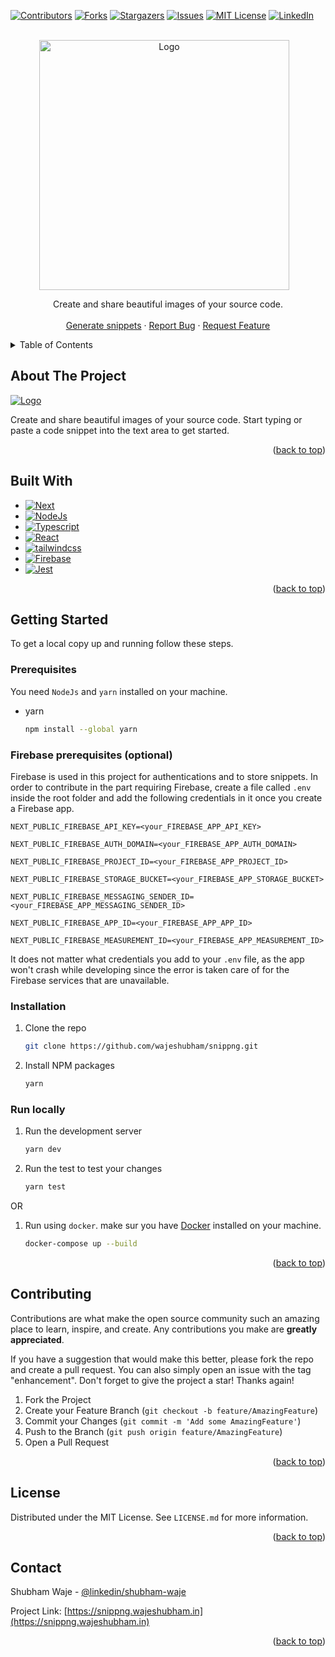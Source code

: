 <!-- Improved compatibility of back to top link: See: https://github.com/wajeshubham/snippng/pull/73 -->

<a name="readme-top"></a>

<!--
*** Thanks for checking out the Best-README-Template. If you have a suggestion
*** that would make this better, please fork the repo and create a pull request
*** or simply open an issue with the tag "enhancement".
*** Don't forget to give the project a star!
*** Thanks again! Now go create something AMAZING! :D
-->

<!-- PROJECT SHIELDS -->
<!--
*** I'm using markdown "reference style" links for readability.
*** Reference links are enclosed in brackets [ ] instead of parentheses ( ).
*** See the bottom of this document for the declaration of the reference variables
*** for contributors-url, forks-url, etc. This is an optional, concise syntax you may use.
*** https://www.markdownguide.org/basic-syntax/#reference-style-links
-->

[![Contributors][contributors-shield]][contributors-url]
[![Forks][forks-shield]][forks-url]
[![Stargazers][stars-shield]][stars-url]
[![Issues][issues-shield]][issues-url]
[![MIT License][license-shield]][license-url]
[![LinkedIn][linkedin-shield]][linkedin-url]

<!-- PROJECT LOGO -->
<br />
<div align="center">

  <img width="400px" style="margin-right:12px" src="https://wajeshubham-portfolio.s3.ap-south-1.amazonaws.com/git-logo.png" alt="Logo"/>

  <p align="center">
    Create and share beautiful images of your source code.
    <br />
    <br/>
    <a href="https://snippng.wajeshubham.in">Generate snippets</a>
    ·
    <a href="https://github.com/wajeshubham/snippng/issues">Report Bug</a>
    ·
    <a href="https://github.com/wajeshubham/snippng/issues">Request Feature</a>
  </p>
</div>

<!-- TABLE OF CONTENTS -->
<details>
  <summary>Table of Contents</summary>
  <ol>
    <li>
      <a href="#about-the-project">About The Project</a>
      <ul>
        <li><a href="#built-with">Built With</a></li>
      </ul>
    </li>
    <li>
      <a href="#getting-started">Getting Started</a>
      <ul>
        <li><a href="#prerequisites">Prerequisites</a></li>
        <li><a href="#installation">Installation</a></li>
      </ul>
    </li>
    <li><a href="#contributing">Contributing</a></li>
    <li><a href="#license">License</a></li>
    <li><a href="#contact">Contact</a></li>
  </ol>
</details>

<!-- ABOUT THE PROJECT -->

## About The Project

 <a href="https://snippng.wajeshubham.in">
    <img src="https://wajeshubham-portfolio.s3.ap-south-1.amazonaws.com/snippng-cover.png" alt="Logo">
  </a>

Create and share beautiful images of your source code. Start typing or paste a code snippet into the text area to get started.

<p align="right">(<a href="#readme-top">back to top</a>)</p>

## Built With

- [![Next][next.js]][next-url]
- [![NodeJs][node.js]][node-url]
- [![Typescript][typescript]][typescript-url]
- [![React][react.js]][react-url]
- [![tailwindcss][tailwindcss]][tailwindcss-url]
- [![Firebase][firebase]][firebase-url]
- [![Jest][jest]][jest-url]

<p align="right">(<a href="#readme-top">back to top</a>)</p>

<!-- GETTING STARTED -->

## Getting Started

To get a local copy up and running follow these steps.

### Prerequisites

You need `NodeJs` and `yarn` installed on your machine.

- yarn
  ```sh
  npm install --global yarn
  ```

### Firebase prerequisites (optional)

Firebase is used in this project for authentications and to store snippets. In order to contribute in the part requiring Firebase, create a file called `.env` inside the root folder and add the following credentials in it once you create a Firebase app.

```.env
NEXT_PUBLIC_FIREBASE_API_KEY=<your_FIREBASE_APP_API_KEY>

NEXT_PUBLIC_FIREBASE_AUTH_DOMAIN=<your_FIREBASE_APP_AUTH_DOMAIN>

NEXT_PUBLIC_FIREBASE_PROJECT_ID=<your_FIREBASE_APP_PROJECT_ID>

NEXT_PUBLIC_FIREBASE_STORAGE_BUCKET=<your_FIREBASE_APP_STORAGE_BUCKET>

NEXT_PUBLIC_FIREBASE_MESSAGING_SENDER_ID=<your_FIREBASE_APP_MESSAGING_SENDER_ID>

NEXT_PUBLIC_FIREBASE_APP_ID=<your_FIREBASE_APP_APP_ID>

NEXT_PUBLIC_FIREBASE_MEASUREMENT_ID=<your_FIREBASE_APP_MEASUREMENT_ID>

```

It does not matter what credentials you add to your `.env` file, as the app won't crash while developing since the error is taken care of for the Firebase services that are unavailable.

### Installation

1. Clone the repo
   ```sh
   git clone https://github.com/wajeshubham/snippng.git
   ```
2. Install NPM packages
   ```sh
   yarn
   ```

### Run locally

1. Run the development server
   ```sh
   yarn dev
   ```
2. Run the test to test your changes
   ```sh
   yarn test
   ```

OR

1. Run using `docker`. make sur you have [Docker](https://docs.docker.com/get-docker/) installed on your machine.
   ```sh
   docker-compose up --build
   ```

<p align="right">(<a href="#readme-top">back to top</a>)</p>

<!-- CONTRIBUTING -->

## Contributing

Contributions are what make the open source community such an amazing place to learn, inspire, and create. Any contributions you make are **greatly appreciated**.

If you have a suggestion that would make this better, please fork the repo and create a pull request. You can also simply open an issue with the tag "enhancement".
Don't forget to give the project a star! Thanks again!

1. Fork the Project
2. Create your Feature Branch (`git checkout -b feature/AmazingFeature`)
3. Commit your Changes (`git commit -m 'Add some AmazingFeature'`)
4. Push to the Branch (`git push origin feature/AmazingFeature`)
5. Open a Pull Request

<p align="right">(<a href="#readme-top">back to top</a>)</p>

<!-- LICENSE -->

## License

Distributed under the MIT License. See `LICENSE.md` for more information.

<p align="right">(<a href="#readme-top">back to top</a>)</p>

<!-- CONTACT -->

## Contact

Shubham Waje - [@linkedin/shubham-waje](https://linkedin.com/in/shubham-waje)

Project Link: [https://snippng.wajeshubham.in](https://snippng.wajeshubham.in)

<p align="right">(<a href="#readme-top">back to top</a>)</p>
<!-- MARKDOWN LINKS & IMAGES -->
<!-- https://www.markdownguide.org/basic-syntax/#reference-style-links -->

[contributors-shield]: https://img.shields.io/github/contributors/wajeshubham/snippng?style=for-the-badge
[contributors-url]: https://github.com/wajeshubham/snippng/graphs/contributors
[forks-shield]: https://img.shields.io/github/forks/wajeshubham/snippng?style=for-the-badge
[forks-url]: https://github.com/wajeshubham/snippng/network/members
[stars-shield]: https://img.shields.io/github/stars/wajeshubham/snippng?style=for-the-badge
[stars-url]: https://github.com/wajeshubham/snippng/stargazers
[issues-shield]: https://img.shields.io/github/issues/wajeshubham/snippng?style=for-the-badge
[issues-url]: https://github.com/wajeshubham/snippng/issues
[license-shield]: https://img.shields.io/github/license/wajeshubham/snippng?style=for-the-badge
[license-url]: https://github.com/wajeshubham/snippng/blob/master/LICENSE.md
[linkedin-shield]: https://img.shields.io/badge/-LinkedIn-black.svg?style=for-the-badge&logo=linkedin&colorB=555
[linkedin-url]: https://linkedin.com/in/shubham-waje
[product-screenshot]: images/screenshot.png
[next.js]: https://img.shields.io/badge/next.js-000000?style=for-the-badge&logo=nextdotjs&logoColor=white
[next-url]: https://nextjs.org/
[react.js]: https://img.shields.io/badge/React-20232A?style=for-the-badge&logo=react&logoColor=61DAFB
[react-url]: https://reactjs.org/
[tailwindcss]: https://img.shields.io/badge/Tailwind-000000?style=for-the-badge&logo=tailwindcss&logoColor=white
[tailwindcss-url]: https://tailwindcss.com
[typescript]: https://img.shields.io/badge/Typescript-000000?style=for-the-badge&logo=typescript&logoColor=white
[typescript-url]: https://typescriptlang.org
[firebase]: https://img.shields.io/badge/firebase-000000?style=for-the-badge&logo=firebase&logoColor=ffa611
[firebase-url]: https://firebase.google.com/
[node.js]: https://img.shields.io/badge/node.js-000000?style=for-the-badge&logo=node.js&logoColor=68a063
[node-url]: https://nodejs.org/
[jest]: https://img.shields.io/badge/jest-000000?style=for-the-badge&logo=jest&logoColor=c21325
[jest-url]: https://jestjs.io/
